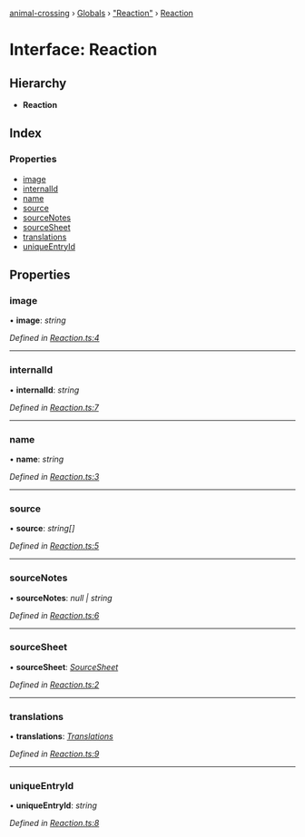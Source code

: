 [animal-crossing](../README.md) › [Globals](../globals.md) › ["Reaction"](../modules/_reaction_.md) › [Reaction](_reaction_.reaction.md)

# Interface: Reaction

## Hierarchy

* **Reaction**

## Index

### Properties

* [image](_reaction_.reaction.md#image)
* [internalId](_reaction_.reaction.md#internalid)
* [name](_reaction_.reaction.md#name)
* [source](_reaction_.reaction.md#source)
* [sourceNotes](_reaction_.reaction.md#sourcenotes)
* [sourceSheet](_reaction_.reaction.md#sourcesheet)
* [translations](_reaction_.reaction.md#translations)
* [uniqueEntryId](_reaction_.reaction.md#uniqueentryid)

## Properties

###  image

• **image**: *string*

*Defined in [Reaction.ts:4](https://github.com/Norviah/animal-crossing/blob/02b4c7f/module/types/Reaction.ts#L4)*

___

###  internalId

• **internalId**: *string*

*Defined in [Reaction.ts:7](https://github.com/Norviah/animal-crossing/blob/02b4c7f/module/types/Reaction.ts#L7)*

___

###  name

• **name**: *string*

*Defined in [Reaction.ts:3](https://github.com/Norviah/animal-crossing/blob/02b4c7f/module/types/Reaction.ts#L3)*

___

###  source

• **source**: *string[]*

*Defined in [Reaction.ts:5](https://github.com/Norviah/animal-crossing/blob/02b4c7f/module/types/Reaction.ts#L5)*

___

###  sourceNotes

• **sourceNotes**: *null | string*

*Defined in [Reaction.ts:6](https://github.com/Norviah/animal-crossing/blob/02b4c7f/module/types/Reaction.ts#L6)*

___

###  sourceSheet

• **sourceSheet**: *[SourceSheet](../enums/_reaction_.sourcesheet.md)*

*Defined in [Reaction.ts:2](https://github.com/Norviah/animal-crossing/blob/02b4c7f/module/types/Reaction.ts#L2)*

___

###  translations

• **translations**: *[Translations](_reaction_.translations.md)*

*Defined in [Reaction.ts:9](https://github.com/Norviah/animal-crossing/blob/02b4c7f/module/types/Reaction.ts#L9)*

___

###  uniqueEntryId

• **uniqueEntryId**: *string*

*Defined in [Reaction.ts:8](https://github.com/Norviah/animal-crossing/blob/02b4c7f/module/types/Reaction.ts#L8)*
